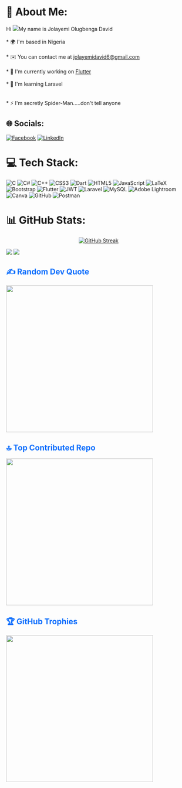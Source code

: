 # 💫 About Me:
Hi ![](https://user-images.githubusercontent.com/18350557/176309783-0785949b-9127-417c-8b55-ab5a4333674e.gif)My name is Jolayemi Olugbenga David<br><br>* 🌍  I'm based in Nigeria<br><br>* ✉️  You can contact me at [jolayemidavid6@gmail.com](mailto:jolayemidavid6@gmail.com)<br><br>* 🚀  I'm currently working on [Flutter](https://github.com/sky-hackeR/flutter-tut)<br><br>* 🧠  I'm learning Laravel<br><br><br>* ⚡  I'm secretly Spider-Man.....don't tell anyone<br>


## 🌐 Socials:
[![Facebook](https://img.shields.io/badge/Facebook-%231877F2.svg?logo=Facebook&logoColor=white)](https://facebook.com/https://www.facebook.com/david.jolayemi.35) [![LinkedIn](https://img.shields.io/badge/LinkedIn-%230077B5.svg?logo=linkedin&logoColor=white)](https://linkedin.com/in/https://www.linkedin.com/in/david-jolayemi-75167819b/) 

# 💻 Tech Stack:
![C](https://img.shields.io/badge/c-%2300599C.svg?style=plastic&logo=c&logoColor=white) ![C#](https://img.shields.io/badge/c%23-%23239120.svg?style=plastic&logo=csharp&logoColor=white) ![C++](https://img.shields.io/badge/c++-%2300599C.svg?style=plastic&logo=c%2B%2B&logoColor=white) ![CSS3](https://img.shields.io/badge/css3-%231572B6.svg?style=plastic&logo=css3&logoColor=white) ![Dart](https://img.shields.io/badge/dart-%230175C2.svg?style=plastic&logo=dart&logoColor=white) ![HTML5](https://img.shields.io/badge/html5-%23E34F26.svg?style=plastic&logo=html5&logoColor=white) ![JavaScript](https://img.shields.io/badge/javascript-%23323330.svg?style=plastic&logo=javascript&logoColor=%23F7DF1E) ![LaTeX](https://img.shields.io/badge/latex-%23008080.svg?style=plastic&logo=latex&logoColor=white) ![Bootstrap](https://img.shields.io/badge/bootstrap-%238511FA.svg?style=plastic&logo=bootstrap&logoColor=white) ![Flutter](https://img.shields.io/badge/Flutter-%2302569B.svg?style=plastic&logo=Flutter&logoColor=white) ![JWT](https://img.shields.io/badge/JWT-black?style=plastic&logo=JSON%20web%20tokens) ![Laravel](https://img.shields.io/badge/laravel-%23FF2D20.svg?style=plastic&logo=laravel&logoColor=white) ![MySQL](https://img.shields.io/badge/mysql-4479A1.svg?style=plastic&logo=mysql&logoColor=white) ![Adobe Lightroom](https://img.shields.io/badge/Adobe%20Lightroom-31A8FF.svg?style=plastic&logo=Adobe%20Lightroom&logoColor=white) ![Canva](https://img.shields.io/badge/Canva-%2300C4CC.svg?style=plastic&logo=Canva&logoColor=white) ![GitHub](https://img.shields.io/badge/github-%23121011.svg?style=plastic&logo=github&logoColor=white) ![Postman](https://img.shields.io/badge/Postman-FF6C37?style=plastic&logo=postman&logoColor=white)
# 📊 GitHub Stats:

<div align="center">
  <a href="https://git.io/streak-stats">
    <img src="https://streak-stats.demolab.com?user=sky-hackeR" alt="GitHub Streak">
  </a>
  <br/>
</div>

![](https://github-readme-stats.vercel.app/api?username=sky-hackeR&theme=github_dark&hide_border=false&include_all_commits=true&count_private=true)
![](https://github-readme-stats.vercel.app/api/top-langs/?username=sky-hackeR&theme=github_dark&hide_border=false&include_all_commits=true&count_private=true&layout=compact)



<div style="color: #0d6efd;">
  <h2>✍️ Random Dev Quote</h2>
  <img src="https://quotes-github-readme.vercel.app/api?type=vertical&theme=dark" width="400"/>
  <br/>

  <h2>🔝 Top Contributed Repo</h2>
  <img src="https://github-contributor-stats.vercel.app/api?username=sky-hackeR&limit=5&theme=dark&combine_all_yearly_contributions=true" width="400"/>
  <br/>

  <h2>🏆 GitHub Trophies</h2>
  <img src="https://github-profile-trophy.vercel.app/?username=sky-hackeR&theme=ocean_dark&no-frame=true&no-bg=true&margin-w=4" width="400"/>
</div>

